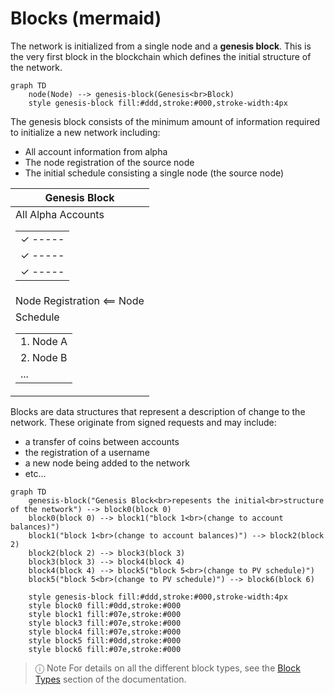 # Blocks (mermaid)

The network is initialized from a single node and a **genesis block**. This is the very first block in the blockchain which defines the initial structure of the network.

```mermaid
graph TD
    node(Node) --> genesis-block(Genesis<br>Block)
    style genesis-block fill:#ddd,stroke:#000,stroke-width:4px
```


The genesis block consists of the minimum amount of information required to initialize a new network including:

* All account information from alpha
* The node registration of the source node
* The initial schedule consisting a single node (the source node)

| Genesis Block      |
|--------------------|
| All Alpha Accounts <table><tr><td>✓ -----</td></tr><tr><td>✓ -----</td></tr><tr><td>✓ -----</td></tr></table> |
| Node Registration <== Node |
| Schedule <table><tr><td>1. Node A</td></tr><tr><td>2. Node B</td></tr><tr><td>...</td></tr></table>          |

Blocks are data structures that represent a description of change to the network. These originate from signed requests and may include:

* a transfer of coins between accounts
* the registration of a username
* a new node being added to the network
* etc...

```mermaid
graph TD
    genesis-block("Genesis Block<br>repesents the initial<br>structure of the network") --> block0(block 0)
    block0(block 0) --> block1("block 1<br>(change to account balances)")
    block1("block 1<br>(change to account balances)") --> block2(block 2)
    block2(block 2) --> block3(block 3)
    block3(block 3) --> block4(block 4)
    block4(block 4) --> block5("block 5<br>(change to PV schedule)")
    block5("block 5<br>(change to PV schedule)") --> block6(block 6) 
    
    style genesis-block fill:#ddd,stroke:#000,stroke-width:4px
    style block0 fill:#0dd,stroke:#000
    style block1 fill:#07e,stroke:#000
    style block3 fill:#07e,stroke:#000
    style block4 fill:#07e,stroke:#000
    style block5 fill:#0dd,stroke:#000
    style block6 fill:#07e,stroke:#000
```


> ⓘ Note
> For details on all the different block types, see the [Block Types](https://www.thenewboston.com/guide/block-types) section of the documentation.
